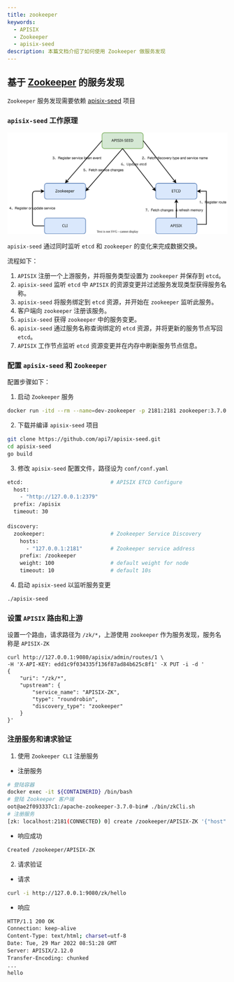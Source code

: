 ```yaml
---
title: zookeeper
keywords:
  - APISIX
  - Zookeeper
  - apisix-seed
description: 本篇文档介绍了如何使用 Zookeeper 做服务发现
---
```


<!--
#
# Licensed to the Apache Software Foundation (ASF) under one or more
# contributor license agreements.  See the NOTICE file distributed with
# this work for additional information regarding copyright ownership.
# The ASF licenses this file to You under the Apache License, Version 2.0
# (the "License"); you may not use this file except in compliance with
# the License.  You may obtain a copy of the License at
#
#     http://www.apache.org/licenses/LICENSE-2.0
#
# Unless required by applicable law or agreed to in writing, software
# distributed under the License is distributed on an "AS IS" BASIS,
# WITHOUT WARRANTIES OR CONDITIONS OF ANY KIND, either express or implied.
# See the License for the specific language governing permissions and
# limitations under the License.
#
-->

## 基于 [Zookeeper](https://zookeeper.apache.org/) 的服务发现

`Zookeeper` 服务发现需要依赖 [apisix-seed](https://github.com/api7/apisix-seed) 项目

### `apisix-seed` 工作原理

![APISIX-SEED](../../../assets/images/apisix-seed.svg)

`apisix-seed` 通过同时监听 `etcd` 和 `zookeeper` 的变化来完成数据交换。

流程如下：

1. `APISIX` 注册一个上游服务，并将服务类型设置为 `zookeeper` 并保存到 `etcd`。
2. `apisix-seed` 监听  `etcd` 中 `APISIX` 的资源变更并过滤服务发现类型获得服务名称。
3. `apisix-seed` 将服务绑定到 `etcd` 资源，并开始在 `zookeeper` 监听此服务。
4. 客户端向 `zookeeper` 注册该服务。
5. `apisix-seed` 获得 `zookeeper` 中的服务变更。
6. `apisix-seed` 通过服务名称查询绑定的 `etcd` 资源，并将更新的服务节点写回 `etcd`。
7. `APISIX` 工作节点监听 `etcd` 资源变更并在内存中刷新服务节点信息。

### 配置 `apisix-seed` 和 `Zookeeper`

配置步骤如下：

1. 启动 `Zookeeper` 服务

```bash
docker run -itd --rm --name=dev-zookeeper -p 2181:2181 zookeeper:3.7.0
```

2. 下载并编译 `apisix-seed` 项目

```bash
git clone https://github.com/api7/apisix-seed.git
cd apisix-seed
go build
```

3. 修改 `apisix-seed` 配置文件，路径设为 `conf/conf.yaml`

```bash
etcd:                            # APISIX ETCD Configure
  host:
    - "http://127.0.0.1:2379"
  prefix: /apisix
  timeout: 30

discovery:
  zookeeper:                     # Zookeeper Service Discovery
    hosts:
      - "127.0.0.1:2181"         # Zookeeper service address
    prefix: /zookeeper
    weight: 100                  # default weight for node
    timeout: 10                  # default 10s
```

4. 启动 `apisix-seed` 以监听服务变更

```bash
./apisix-seed
```

### 设置 `APISIX` 路由和上游

设置一个路由，请求路径为 `/zk/*`，上游使用 `zookeeper` 作为服务发现，服务名称是 `APISIX-ZK`

```shell
curl http://127.0.0.1:9080/apisix/admin/routes/1 \
-H 'X-API-KEY: edd1c9f034335f136f87ad84b625c8f1' -X PUT -i -d '
{
    "uri": "/zk/*",
    "upstream": {
        "service_name": "APISIX-ZK",
        "type": "roundrobin",
        "discovery_type": "zookeeper"
    }
}'
```

### 注册服务和请求验证

1. 使用 `Zookeeper CLI` 注册服务

- 注册服务

```bash
# 登陆容器
docker exec -it ${CONTAINERID} /bin/bash
# 登陆 Zookeeper 客户端
oot@ae2f093337c1:/apache-zookeeper-3.7.0-bin# ./bin/zkCli.sh
# 注册服务
[zk: localhost:2181(CONNECTED) 0] create /zookeeper/APISIX-ZK '{"host":"127.0.0.1:1980","weight":100}'
```

- 响应成功

```bash
Created /zookeeper/APISIX-ZK
```

2. 请求验证

- 请求

```bash
curl -i http://127.0.0.1:9080/zk/hello
```

- 响应

```bash
HTTP/1.1 200 OK
Connection: keep-alive
Content-Type: text/html; charset=utf-8
Date: Tue, 29 Mar 2022 08:51:28 GMT
Server: APISIX/2.12.0
Transfer-Encoding: chunked
...
hello
```
